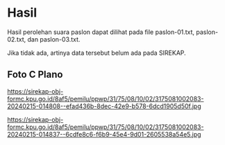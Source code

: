 # Hasil

Hasil perolehan suara paslon dapat dilihat pada file paslon-01.txt, paslon-02.txt, dan paslon-03.txt.

Jika tidak ada, artinya data tersebut belum ada pada SIREKAP.

## Foto C Plano

https://sirekap-obj-formc.kpu.go.id/8af5/pemilu/ppwp/31/75/08/10/02/3175081002083-20240215-014808--efad436b-8dec-42e9-b578-6dcd1905d50f.jpg

https://sirekap-obj-formc.kpu.go.id/8af5/pemilu/ppwp/31/75/08/10/02/3175081002083-20240215-014837--6cdfe8c6-f6b9-45e4-9d01-2605538a54e5.jpg
